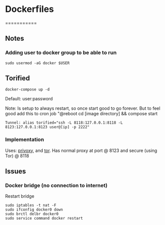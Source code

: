 # Dockerfiles
===========
## Notes

### Adding user to docker group to be able to run
```
sudo usermod -aG docker $USER
```
## Torified
```
docker-compose up -d
```
Default: user:password

Note:  Is setup to always restart, so once start good to go forever.  But to feel good add this to cron job "@reboot cd [image directory] && compose start

```
Tunnel: alias torified="ssh -L 8118:127.0.0.1:8118 -L 8123:127.0.0.1:8123 user@[ip] -p 2222"
```

### Implementation

Uses: [privoxy](https://www.privoxy.org/), and [tor](https://www.torproject.org/).  Has normal proxy at port @ 8123 and secure (using Tor) @ 8118

## Issues

### Docker bridge (no connection to internet)
Restart bridge
```
sudo iptables -t nat -F
sudo ifconfig docker0 down
sudo brctl delbr docker0
sudo service command docker restart
```
